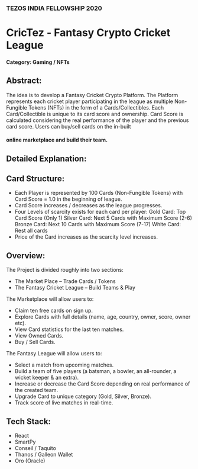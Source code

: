 ### TEZOS INDIA FELLOWSHIP 2020

# CricTez - Fantasy Crypto Cricket League

#### Category: Gaming / NFTs

## Abstract:

The idea is to develop a Fantasy Cricket Crypto Platform. The Platform represents each cricket player
participating in the league as multiple Non-Fungible Tokens (NFTs) in the form of a Cards/Collectibles.
Each Card/Collectible is unique to its card score and ownership. Card Score is calculated considering
the real performance of the player and the previous card score. Users can buy/sell cards on the in-built

#### online marketplace and build their team.

## Detailed Explanation:

## Card Structure:

- Each Player is represented by 100 Cards (Non-Fungible Tokens) with
  Card Score = 1.0 in the beginning of league.
- Card Score increases / decreases as the league progresses.
- Four Levels of scarcity exists for each card per player:
  Gold Card: Top Card Score (Only 1)
  Silver Card: Next 5 Cards with Maximum Score (2-6)
  Bronze Card: Next 10 Cards with Maximum Score (7-17)
  White Card: Rest all cards
- Price of the Card increases as the scarcity level increases.

## Overview:

The Project is divided roughly into two sections:

- The Market Place – Trade Cards / Tokens
- The Fantasy Cricket League – Build Teams & Play

The Marketplace will allow users to:

- Claim ten free cards on sign up.
- Explore Cards with full details (name, age, country, owner, score, owner etc).
- View Card statistics for the last ten matches.
- View Owned Cards.
- Buy / Sell Cards.

The Fantasy League will allow users to:

- Select a match from upcoming matches.
- Build a team of five players (a batsman, a bowler, an all-rounder, a wicket keeper & an extra).
- Increase or decrease the Card Score depending on real performance of the created team.
- Upgrade Card to unique category (Gold, Silver, Bronze).
- Track score of live matches in real-time.

## Tech Stack:

- React
- SmartPy
- Conseil / Taquito
- Thanos / Galleon Wallet
- Oro (Oracle)
